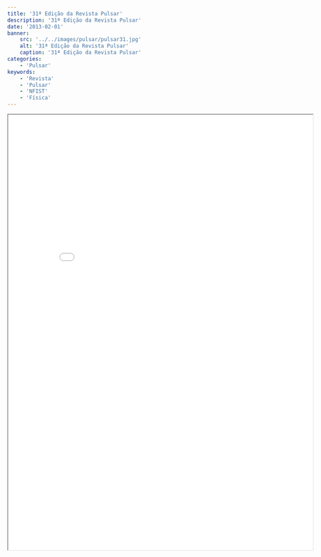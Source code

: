 ```yaml
---
title: '31ª Edição da Revista Pulsar'
description: '31ª Edição da Revista Pulsar'
date: '2013-02-01'
banner:
    src: '../../images/pulsar/pulsar31.jpg'
    alt: '31ª Edição da Revista Pulsar'
    caption: '31ª Edição da Revista Pulsar'
categories:
    - 'Pulsar'
keywords:
    - 'Revista'
    - 'Pulsar'
    - 'NFIST'
    - 'Física'
---
```


<iframe width="700" height="1000" src="../../pulsar/pulsar31.pdf"></iframe>
